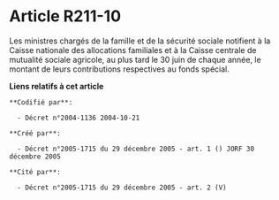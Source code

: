 # Article R211-10

Les ministres chargés de la famille et de la sécurité sociale notifient à la Caisse nationale des allocations familiales et à
la Caisse centrale de mutualité sociale agricole, au plus tard le 30 juin de chaque année, le montant de leurs contributions
respectives au fonds spécial.

**Liens relatifs à cet article**

	**Codifié par**:

	  - Décret n°2004-1136 2004-10-21

	**Créé par**:

	  - Décret n°2005-1715 du 29 décembre 2005 - art. 1 () JORF 30 décembre 2005

	**Cité par**:

	  - Décret n°2005-1715 du 29 décembre 2005 - art. 2 (V)
